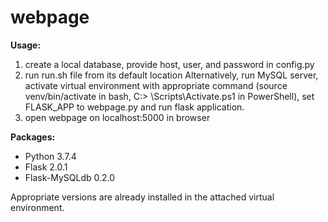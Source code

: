 # webpage

**Usage:**
1. create a local database, provide host, user, and password in config.py
2. run run.sh file from its default location 
    Alternatively, run MySQL server, activate virtual environment with appropriate command (source venv/bin/activate in bash, C:\> <venv>\Scripts\Activate.ps1 in PowerShell), set FLASK_APP to webpage.py and run flask application.
3. open webpage on localhost:5000 in browser

**Packages:**
- Python 3.7.4
- Flask 2.0.1
- Flask-MySQLdb 0.2.0

Appropriate versions are already installed in the attached virtual environment.